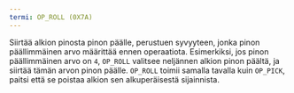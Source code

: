 ```yaml
---
termi: OP_ROLL (0X7A)
---
```


Siirtää alkion pinosta pinon päälle, perustuen syvyyteen, jonka pinon päällimmäinen arvo määrittää ennen operaatiota. Esimerkiksi, jos pinon päällimmäinen arvo on `4`, `OP_ROLL` valitsee neljännen alkion pinon päältä, ja siirtää tämän arvon pinon päälle. `OP_ROLL` toimii samalla tavalla kuin `OP_PICK`, paitsi että se poistaa alkion sen alkuperäisestä sijainnista.